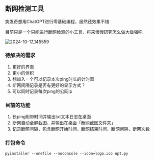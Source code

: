 ## 断网检测工具

突发奇想用ChatGPT进行零基础编程，居然还效果不错

目前只是一个只能进行断网检测的小工具，将来慢慢研究怎么做大做强吧

![2024-10-17_145559](https://github.com/user-attachments/assets/b9116536-ffc3-4648-8b18-92cec42952c2)

### 待解决的需求

1. 更好的界面
2. 更小的体积
3. 想加入一个可以记录本次ping时长的计时器
4. 断网间隔记录是否有更好的显示方式？
5. 可以同时记录每次ping的公网ip

### 目前的功能

1. 长ping附带时间并输出txt文本日志在桌面
2. 断网自动全屏截图，并输出在桌面「断网截图文件夹」
3. 记录断网间隔，包含断网开始时间，断网结束时间，断网间隔，断网次数

### 打包命令
```
pyinstaller --onefile --noconsole --icon=logo.ico npt.py
```
